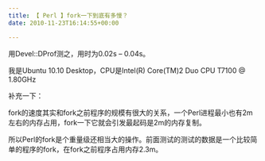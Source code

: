 ```yaml
---
title: 【 Perl 】fork一下到底有多慢？
date: 2010-11-23T16:14:55+00:00

---
```

用Devel::DProf测之，用时为0.02s &#8211; 0.04s。

我是Ubuntu 10.10 Desktop，CPU是Intel(R) Core(TM)2 Duo CPU T7100 @ 1.80GHz

补充一下：

fork的速度其实和fork之前程序的规模有很大的关系，一个Perl进程最小也有2m左右的内存占用，fork一下它就会引发最起码是2m的内存复制。

所以Perl的fork是个重量级还相当大的操作。前面测试的测试的数据是一个比较简单的程序的fork，在fork之前程序占用内存2.3m。
